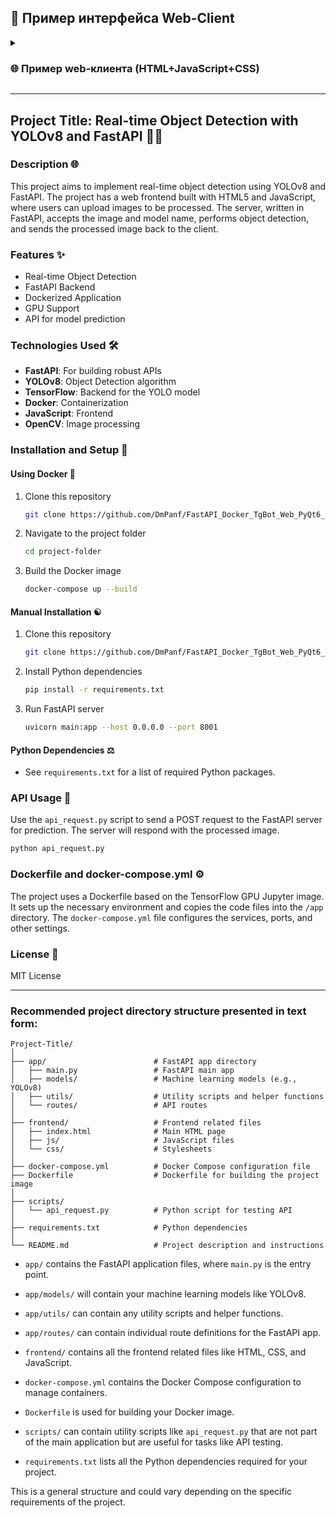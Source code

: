 ## 💾 Пример интерфейса Web-Client
<!--
<p align="center">
<img src="https://raw.githubusercontent.com/DmPanf/PyQt6_FastAPI_HQ-SAM/main/images/pyqt6_01.jpg" width="40%" />
</p>
-->

<details>
<summary><h3>🌐 Пример web-клиента (HTML+JavaScript+CSS)</h3></summary>
<p align="center">
<img src="https://raw.githubusercontent.com/DmPanf/PyQt6_FastAPI_HQ-SAM/main/images/web-client-01.jpg" width="90%" />
</p>
</details>

---

## Project Title: Real-time Object Detection with YOLOv8 and FastAPI 📄🤖

### Description 🌐

This project aims to implement real-time object detection using YOLOv8 and FastAPI. The project has a web frontend built with HTML5 and JavaScript, where users can upload images to be processed. The server, written in FastAPI, accepts the image and model name, performs object detection, and sends the processed image back to the client.

### Features ✨

- Real-time Object Detection
- FastAPI Backend
- Dockerized Application
- GPU Support
- API for model prediction

### Technologies Used 🛠

- **FastAPI**: For building robust APIs
- **YOLOv8**: Object Detection algorithm
- **TensorFlow**: Backend for the YOLO model
- **Docker**: Containerization
- **JavaScript**: Frontend
- **OpenCV**: Image processing

### Installation and Setup 🚀

#### Using Docker 💎

1. Clone this repository
    ```bash
    git clone https://github.com/DmPanf/FastAPI_Docker_TgBot_Web_PyQt6_HQ-SAM.git
    ```

2. Navigate to the project folder
    ```bash
    cd project-folder
    ```

3. Build the Docker image
    ```bash
    docker-compose up --build
    ```

#### Manual Installation ☯️

1. Clone this repository
    ```bash
    git clone https://github.com/DmPanf/FastAPI_Docker_TgBot_Web_PyQt6_HQ-SAM.git
    ```

2. Install Python dependencies
    ```bash
    pip install -r requirements.txt
    ```

3. Run FastAPI server
    ```bash
    uvicorn main:app --host 0.0.0.0 --port 8001
    ```

#### Python Dependencies ⚖️

- See `requirements.txt` for a list of required Python packages.

### API Usage 📝 

Use the `api_request.py` script to send a POST request to the FastAPI server for prediction. The server will respond with the processed image.

```python
python api_request.py
```

### Dockerfile and docker-compose.yml ⚙️

The project uses a Dockerfile based on the TensorFlow GPU Jupyter image. It sets up the necessary environment and copies the code files into the `/app` directory. The `docker-compose.yml` file configures the services, ports, and other settings.

### License 📃

MIT License

---

### Recommended project directory structure presented in text form:

```
Project-Title/
│
├── app/                        # FastAPI app directory
│   ├── main.py                 # FastAPI main app
│   ├── models/                 # Machine learning models (e.g., YOLOv8)
│   ├── utils/                  # Utility scripts and helper functions
│   └── routes/                 # API routes
│
├── frontend/                   # Frontend related files
│   ├── index.html              # Main HTML page
│   ├── js/                     # JavaScript files
│   └── css/                    # Stylesheets
│
├── docker-compose.yml          # Docker Compose configuration file
├── Dockerfile                  # Dockerfile for building the project image
│
├── scripts/
│   └── api_request.py          # Python script for testing API
│
├── requirements.txt            # Python dependencies
│
└── README.md                   # Project description and instructions
```

- `app/` contains the FastAPI application files, where `main.py` is the entry point.
- `app/models/` will contain your machine learning models like YOLOv8.
- `app/utils/` can contain any utility scripts and helper functions.
- `app/routes/` can contain individual route definitions for the FastAPI app.
  
- `frontend/` contains all the frontend related files like HTML, CSS, and JavaScript.

- `docker-compose.yml` contains the Docker Compose configuration to manage containers.
  
- `Dockerfile` is used for building your Docker image.

- `scripts/` can contain utility scripts like `api_request.py` that are not part of the main application but are useful for tasks like API testing.

- `requirements.txt` lists all the Python dependencies required for your project.


This is a general structure and could vary depending on the specific requirements of the project.
